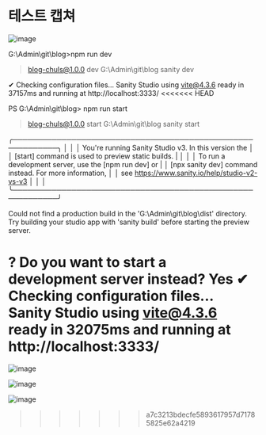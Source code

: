 # 테스트 캡쳐

![image](https://github.com/chuls-hops/blog-chuls/assets/98098974/d210d886-551f-4797-83e1-22eebbbecd18)


G:\Admin\git\blog>npm run dev

> blog-chuls@1.0.0 dev G:\Admin\git\blog
> sanity dev

✔ Checking configuration files...
Sanity Studio using vite@4.3.6 ready in 37157ms and running at http://localhost:3333/
<<<<<<< HEAD



PS G:\Admin\git\blog> npm run start

> blog-chuls@1.0.0 start G:\Admin\git\blog
> sanity start

╭───────────────────────────────────────────────────────────╮
│                                                           │
│  You're running Sanity Studio v3. In this version the     │
│  [start] command is used to preview static builds.        |
│                                                           │
│  To run a development server, use the [npm run dev] or    |
│  [npx sanity dev] command instead. For more information,  │
│  see https://www.sanity.io/help/studio-v2-vs-v3           │
│                                                           │
╰───────────────────────────────────────────────────────────╯

Could not find a production build in the 'G:\Admin\git\blog\dist' directory.        
Try building your studio app with 'sanity build' before starting the preview server.


? Do you want to start a development server instead? Yes
✔ Checking configuration files...
Sanity Studio using vite@4.3.6 ready in 32075ms and running at http://localhost:3333/
=======
![image](https://github.com/chuls-hops/blog-chuls/assets/98098974/e3963ffa-9b45-49a6-bf31-c09d3d98281e)

![image](https://github.com/chuls-hops/blog-chuls/assets/98098974/f59dc5d2-bba5-4c63-9d2a-29e9d9958f55)


![image](https://github.com/chuls-hops/blog-chuls/assets/98098974/51606716-1583-45ba-8008-7344e30791c8)




>>>>>>> a7c3213bdecfe5893617957d71785825e62a4219
